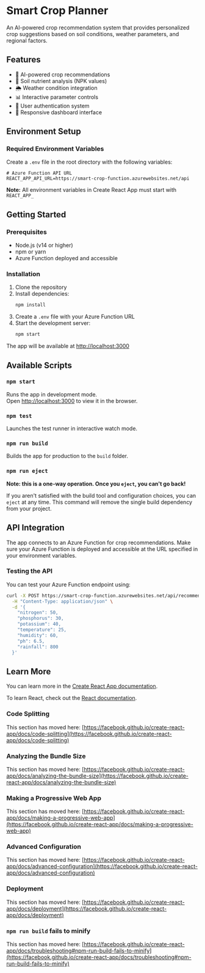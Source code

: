 # Smart Crop Planner

An AI-powered crop recommendation system that provides personalized crop suggestions based on soil conditions, weather parameters, and regional factors.

## Features

- 🌱 AI-powered crop recommendations
- 🧪 Soil nutrient analysis (NPK values)
- 🌦 Weather condition integration
- 📊 Interactive parameter controls
- 🔐 User authentication system
- 📱 Responsive dashboard interface

## Environment Setup

### Required Environment Variables

Create a `.env` file in the root directory with the following variables:

```env
# Azure Function API URL
REACT_APP_API_URL=https://smart-crop-function.azurewebsites.net/api
```

**Note:** All environment variables in Create React App must start with `REACT_APP_`

## Getting Started

### Prerequisites

- Node.js (v14 or higher)
- npm or yarn
- Azure Function deployed and accessible

### Installation

1. Clone the repository
2. Install dependencies:
   ```bash
   npm install
   ```
3. Create a `.env` file with your Azure Function URL
4. Start the development server:
   ```bash
   npm start
   ```

The app will be available at [http://localhost:3000](http://localhost:3000)

## Available Scripts

### `npm start`

Runs the app in development mode.\
Open [http://localhost:3000](http://localhost:3000) to view it in the browser.

### `npm test`

Launches the test runner in interactive watch mode.

### `npm run build`

Builds the app for production to the `build` folder.

### `npm run eject`

**Note: this is a one-way operation. Once you `eject`, you can't go back!**

If you aren't satisfied with the build tool and configuration choices, you can `eject` at any time. This command will remove the single build dependency from your project.

## API Integration

The app connects to an Azure Function for crop recommendations. Make sure your Azure Function is deployed and accessible at the URL specified in your environment variables.

### Testing the API

You can test your Azure Function endpoint using:

```bash
curl -X POST https://smart-crop-function.azurewebsites.net/api/recommend \
  -H "Content-Type: application/json" \
  -d '{
    "nitrogen": 50,
    "phosphorus": 30,
    "potassium": 40,
    "temperature": 25,
    "humidity": 60,
    "ph": 6.5,
    "rainfall": 800
  }'
```

## Learn More

You can learn more in the [Create React App documentation](https://facebook.github.io/create-react-app/docs/getting-started).

To learn React, check out the [React documentation](https://reactjs.org/).

### Code Splitting

This section has moved here: [https://facebook.github.io/create-react-app/docs/code-splitting](https://facebook.github.io/create-react-app/docs/code-splitting)

### Analyzing the Bundle Size

This section has moved here: [https://facebook.github.io/create-react-app/docs/analyzing-the-bundle-size](https://facebook.github.io/create-react-app/docs/analyzing-the-bundle-size)

### Making a Progressive Web App

This section has moved here: [https://facebook.github.io/create-react-app/docs/making-a-progressive-web-app](https://facebook.github.io/create-react-app/docs/making-a-progressive-web-app)

### Advanced Configuration

This section has moved here: [https://facebook.github.io/create-react-app/docs/advanced-configuration](https://facebook.github.io/create-react-app/docs/advanced-configuration)

### Deployment

This section has moved here: [https://facebook.github.io/create-react-app/docs/deployment](https://facebook.github.io/create-react-app/docs/deployment)

### `npm run build` fails to minify

This section has moved here: [https://facebook.github.io/create-react-app/docs/troubleshooting#npm-run-build-fails-to-minify](https://facebook.github.io/create-react-app/docs/troubleshooting#npm-run-build-fails-to-minify)

 